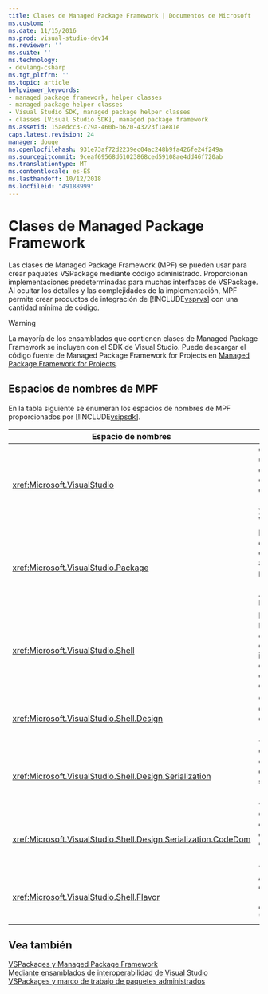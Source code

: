 ```yaml
---
title: Clases de Managed Package Framework | Documentos de Microsoft
ms.custom: ''
ms.date: 11/15/2016
ms.prod: visual-studio-dev14
ms.reviewer: ''
ms.suite: ''
ms.technology:
- devlang-csharp
ms.tgt_pltfrm: ''
ms.topic: article
helpviewer_keywords:
- managed package framework, helper classes
- managed package helper classes
- Visual Studio SDK, managed package helper classes
- classes [Visual Studio SDK], managed package framework
ms.assetid: 15aedcc3-c79a-460b-b620-43223f1ae81e
caps.latest.revision: 24
manager: douge
ms.openlocfilehash: 931e73af72d2239ec04ac248b9fa426fe24f249a
ms.sourcegitcommit: 9ceaf69568d61023868ced59108ae4dd46f720ab
ms.translationtype: MT
ms.contentlocale: es-ES
ms.lasthandoff: 10/12/2018
ms.locfileid: "49188999"
---
```

# <a name="managed-package-framework-classes"></a>Clases de Managed Package Framework
Las clases de Managed Package Framework (MPF) se pueden usar para crear paquetes VSPackage mediante código administrado. Proporcionan implementaciones predeterminadas para muchas interfaces de VSPackage. Al ocultar los detalles y las complejidades de la implementación, MPF permite crear productos de integración de [!INCLUDE[vsprvs](../includes/vsprvs-md.md)] con una cantidad mínima de código.  
  
> [!WARNING]
>  La mayoría de los ensamblados que contienen clases de Managed Package Framework se incluyen con el SDK de Visual Studio. Puede descargar el código fuente de Managed Package Framework for Projects en [Managed Package Framework for Projects](http://mpfproj11.codeplex.com/).  
  
## <a name="mpf-namespaces"></a>Espacios de nombres de MPF  
 En la tabla siguiente se enumeran los espacios de nombres de MPF proporcionados por [!INCLUDE[vsipsdk](../includes/vsipsdk-md.md)].  
  
|Espacio de nombres|Contenido|  
|----------------|--------------|  
|<xref:Microsoft.VisualStudio>|Contiene clases útiles para controlar errores de COM, constantes de [!INCLUDE[vsprvs](../includes/vsprvs-md.md)] y ventanas de Win32.|  
|<xref:Microsoft.VisualStudio.Package>|Incluye contenedores de código administrado para proyectos de [!INCLUDE[vsprvs](../includes/vsprvs-md.md)] , editores y MSBuild.|  
|<xref:Microsoft.VisualStudio.Shell>|Incluye clases de MPF base de las que se puede derivar una implementación de muchos objetos comunes de Visual Studio.|  
|<xref:Microsoft.VisualStudio.Shell.Design>|Contiene las extensiones del diseñador de [!INCLUDE[vsprvs](../includes/vsprvs-md.md)] .|  
|<xref:Microsoft.VisualStudio.Shell.Design.Serialization>|Contiene las extensiones del diseñador de serialización de [!INCLUDE[vsprvs](../includes/vsprvs-md.md)] .|  
|<xref:Microsoft.VisualStudio.Shell.Design.Serialization.CodeDom>|Contiene las extensiones del diseñador de CodeDOM de [!INCLUDE[vsprvs](../includes/vsprvs-md.md)] .|  
|<xref:Microsoft.VisualStudio.Shell.Flavor>|Admite subtipos de proyectos (también conocidos como "tipos").|  
  
## <a name="see-also"></a>Vea también  
 [VSPackages y Managed Package Framework](../misc/vspackages-and-the-managed-package-framework.md)   
 [Mediante ensamblados de interoperabilidad de Visual Studio](../extensibility/internals/using-visual-studio-interop-assemblies.md)   
 [VSPackages y marco de trabajo de paquetes administrados](../misc/vspackages-and-the-managed-package-framework.md)